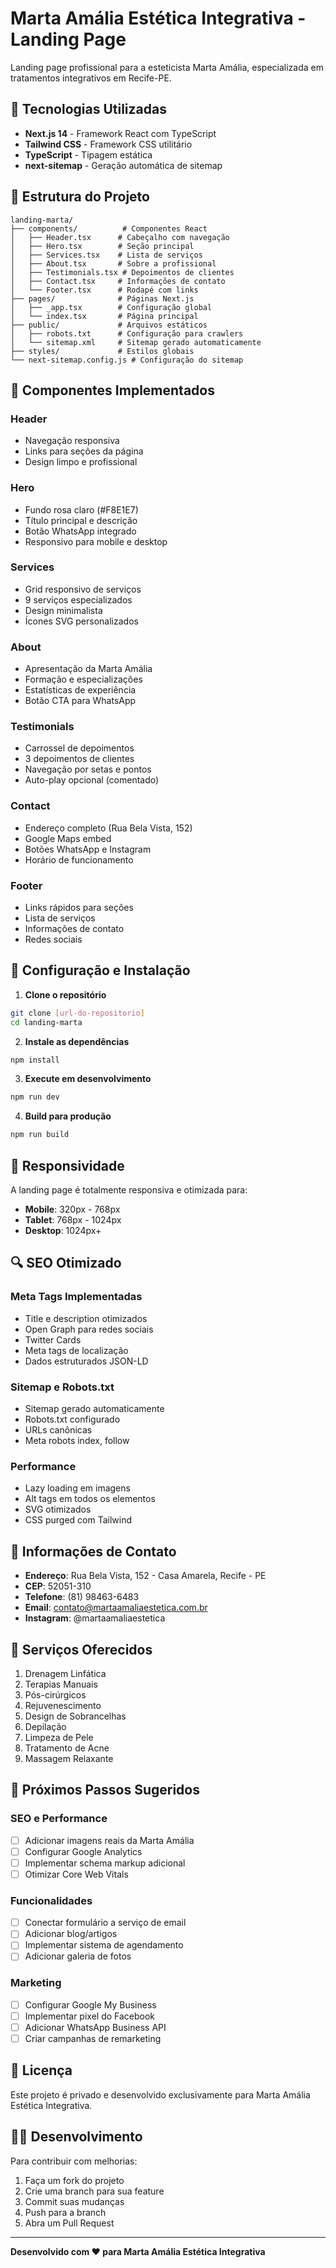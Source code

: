 # Marta Amália Estética Integrativa - Landing Page

Landing page profissional para a esteticista Marta Amália, especializada em tratamentos integrativos em Recife-PE.

## 🚀 Tecnologias Utilizadas

- **Next.js 14** - Framework React com TypeScript
- **Tailwind CSS** - Framework CSS utilitário
- **TypeScript** - Tipagem estática
- **next-sitemap** - Geração automática de sitemap

## 📁 Estrutura do Projeto

```
landing-marta/
├── components/          # Componentes React
│   ├── Header.tsx      # Cabeçalho com navegação
│   ├── Hero.tsx        # Seção principal
│   ├── Services.tsx    # Lista de serviços
│   ├── About.tsx       # Sobre a profissional
│   ├── Testimonials.tsx # Depoimentos de clientes
│   ├── Contact.tsx     # Informações de contato
│   └── Footer.tsx      # Rodapé com links
├── pages/              # Páginas Next.js
│   ├── _app.tsx        # Configuração global
│   └── index.tsx       # Página principal
├── public/             # Arquivos estáticos
│   ├── robots.txt      # Configuração para crawlers
│   └── sitemap.xml     # Sitemap gerado automaticamente
├── styles/             # Estilos globais
└── next-sitemap.config.js # Configuração do sitemap
```

## 🎨 Componentes Implementados

### Header
- Navegação responsiva
- Links para seções da página
- Design limpo e profissional

### Hero
- Fundo rosa claro (#F8E1E7)
- Título principal e descrição
- Botão WhatsApp integrado
- Responsivo para mobile e desktop

### Services
- Grid responsivo de serviços
- 9 serviços especializados
- Design minimalista
- Ícones SVG personalizados

### About
- Apresentação da Marta Amália
- Formação e especializações
- Estatísticas de experiência
- Botão CTA para WhatsApp

### Testimonials
- Carrossel de depoimentos
- 3 depoimentos de clientes
- Navegação por setas e pontos
- Auto-play opcional (comentado)

### Contact
- Endereço completo (Rua Bela Vista, 152)
- Google Maps embed
- Botões WhatsApp e Instagram
- Horário de funcionamento

### Footer
- Links rápidos para seções
- Lista de serviços
- Informações de contato
- Redes sociais

## 🔧 Configuração e Instalação

1. **Clone o repositório**
```bash
git clone [url-do-repositorio]
cd landing-marta
```

2. **Instale as dependências**
```bash
npm install
```

3. **Execute em desenvolvimento**
```bash
npm run dev
```

4. **Build para produção**
```bash
npm run build
```

## 📱 Responsividade

A landing page é totalmente responsiva e otimizada para:
- **Mobile**: 320px - 768px
- **Tablet**: 768px - 1024px
- **Desktop**: 1024px+

## 🔍 SEO Otimizado

### Meta Tags Implementadas
- Title e description otimizados
- Open Graph para redes sociais
- Twitter Cards
- Meta tags de localização
- Dados estruturados JSON-LD

### Sitemap e Robots.txt
- Sitemap gerado automaticamente
- Robots.txt configurado
- URLs canônicas
- Meta robots index, follow

### Performance
- Lazy loading em imagens
- Alt tags em todos os elementos
- SVG otimizados
- CSS purged com Tailwind

## 📍 Informações de Contato

- **Endereço**: Rua Bela Vista, 152 - Casa Amarela, Recife - PE
- **CEP**: 52051-310
- **Telefone**: (81) 98463-6483
- **Email**: contato@martaamaliaestetica.com.br
- **Instagram**: @martaamaliaestetica

## 🎯 Serviços Oferecidos

1. Drenagem Linfática
2. Terapias Manuais
3. Pós-cirúrgicos
4. Rejuvenescimento
5. Design de Sobrancelhas
6. Depilação
7. Limpeza de Pele
8. Tratamento de Acne
9. Massagem Relaxante

## 🚀 Próximos Passos Sugeridos

### SEO e Performance
- [ ] Adicionar imagens reais da Marta Amália
- [ ] Configurar Google Analytics
- [ ] Implementar schema markup adicional
- [ ] Otimizar Core Web Vitals

### Funcionalidades
- [ ] Conectar formulário a serviço de email
- [ ] Adicionar blog/artigos
- [ ] Implementar sistema de agendamento
- [ ] Adicionar galeria de fotos

### Marketing
- [ ] Configurar Google My Business
- [ ] Implementar pixel do Facebook
- [ ] Adicionar WhatsApp Business API
- [ ] Criar campanhas de remarketing

## 📄 Licença

Este projeto é privado e desenvolvido exclusivamente para Marta Amália Estética Integrativa.

## 👨‍💻 Desenvolvimento

Para contribuir com melhorias:
1. Faça um fork do projeto
2. Crie uma branch para sua feature
3. Commit suas mudanças
4. Push para a branch
5. Abra um Pull Request

---

**Desenvolvido com ❤️ para Marta Amália Estética Integrativa**
